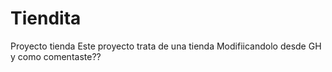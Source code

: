 # Tiendita
Proyecto tienda
Este proyecto trata de una tienda
Modifiicandolo desde GH y como comentaste??
